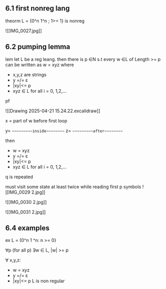 
## 6.1 first nonreg lang 

theorm L = {0^n 1^n ; 1>= 1}
is nonreg

![[IMG_0027.jpg]]


## 6.2 pumping lemma 

lem 
let L be a reg leang. then there is p ∈N s.t every w ∈L of Length >= p can be written as w = xyz
where 
- x,y,z are strings 
- y =/= ε
- |xy|<= p 
- xyz ∈ L for all i = 0, 1,2,...



pf 

![[Drawing 2025-04-21 15.24.22.excalidraw]]

x = part of w before first loop 

y= `~~~~~~~~~inside~~~~~~~~`
z= `~~~~~~~~~after~~~~~~~~`

then 
- w = xyz 
- y =/= ε
- |xy|<= p 
- xyz ∈ L for all i = 0, 1,2,...

q is repeated 

must visit some state at least twice while reading first p symbols 
![[IMG_0029 2.jpg]]

![[IMG_0030 2.jpg]]

![[IMG_0031 2.jpg]]

## 6.4 examples 

ex L = (0^n 1 ^n: n >= 0} 

∀p (for all p)
∃w  ∈ L, |w| >= p 

∀ x,y,z: 
- w = xyz 
- y =/= ε     
- |xy|<= p 
L is non regular 


